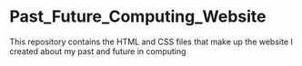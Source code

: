# Past_Future_Computing_Website
This repository contains the HTML and CSS files that make up the website I created about my past and future in computing 
